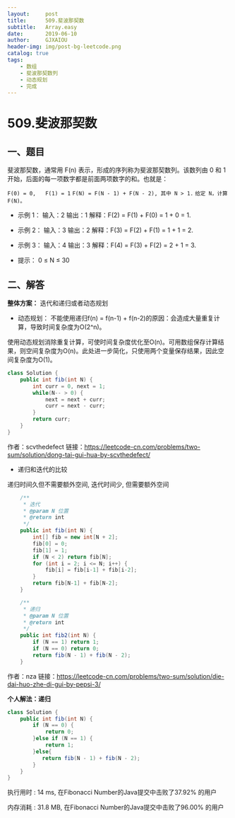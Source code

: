 ```yaml
---
layout:     post
title:      509.斐波那契数
subtitle:   Array.easy
date:       2019-06-10
author:     GJXAIOU
header-img: img/post-bg-leetcode.png
catalog: true
tags:
    - 数组
    - 斐波那契数列
	- 动态规划
    - 完成
---
```


# 509.斐波那契数

## 一、题目

斐波那契数，通常用 F(n) 表示，形成的序列称为斐波那契数列。该数列由 0 和 1 开始，后面的每一项数字都是前面两项数字的和。也就是：

`F(0) = 0,   F(1) = 1`
`F(N) = F(N - 1) + F(N - 2), 其中 N > 1.`
`给定 N，计算 F(N)。`

 

- 示例 1：
输入：2
输出：1
解释：F(2) = F(1) + F(0) = 1 + 0 = 1.

- 示例 2：
输入：3
输出：2
解释：F(3) = F(2) + F(1) = 1 + 1 = 2.

- 示例 3：
输入：4
输出：3
解释：F(4) = F(3) + F(2) = 2 + 1 = 3.


- 提示：
0 ≤ N ≤ 30

## 二、解答


**整体方案：** 迭代和递归或者动态规划

- 动态规划：
不能使用递归f(n) = f(n-1) + f(n-2)的原因：会造成大量重复计算，导致时间复杂度为O(2^n)。

使用动态规划消除重复计算，可使时间复杂度优化至O(n)。可用数组保存计算结果，则空间复杂度为O(n)。此处进一步简化，只使用两个变量保存结果，因此空间复杂度为O(1)。
```java
class Solution {
    public int fib(int N) {
        int curr = 0, next = 1;
        while(N-- > 0) {
            next = next + curr;
            curr = next - curr;
        }
        return curr;
    }
}
```
作者：scvthedefect
链接：https://leetcode-cn.com/problems/two-sum/solution/dong-tai-gui-hua-by-scvthedefect/


- 递归和迭代的比较

递归时间久但不需要额外空间, 迭代时间少, 但需要额外空间
```java
    /**
     * 迭代
     * @param N 位置
     * @return int
     */
    public int fib(int N) {
        int[] fib = new int[N + 2];
        fib[0] = 0;
        fib[1] = 1;
        if (N < 2) return fib[N];
        for (int i = 2; i <= N; i++) {
            fib[i] = fib[i-1] + fib[i-2];
        }
        return fib[N-1] + fib[N-2];
    }

    /**
     * 递归
     * @param N 位置
     * @return int
     */
    public int fib2(int N) {
        if (N == 1) return 1;
        if (N == 0) return 0;
        return fib(N - 1) + fib(N - 2);
    }
```
作者：nza
链接：https://leetcode-cn.com/problems/two-sum/solution/die-dai-huo-zhe-di-gui-by-pepsi-3/







**个人解法：递归**

```java
class Solution {
    public int fib(int N) {
        if (N == 0) {
            return 0;
        }else if (N == 1) {
            return 1;
        }else{
           return fib(N - 1) + fib(N - 2);
        }
    }
}
```

执行用时 : 14 ms, 在Fibonacci Number的Java提交中击败了37.92% 的用户

内存消耗 : 31.8 MB, 在Fibonacci Number的Java提交中击败了96.00% 的用户



